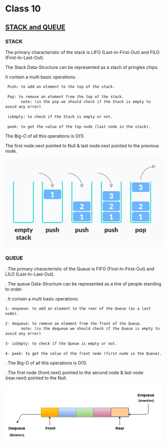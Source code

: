 # Class 10


##  [STACK and QUEUE](https://codefellows.github.io/common_curriculum/data_structures_and_algorithms/Code_401/class-10/resources/stacks_and_queues.html)



### STACK

The primary characteristic of the stack is LIFO (Last-In-First-Out) and FILO (First-In-Last-Out).

The Stack Data-Structure can be represented as a stach of pringles chips.

It contain a multi basic operations:

     Push: to add an element to the top of the stack.

     Pop: to remove an element from the top of the stack.
           note: (in the pop we should check if the Stack is empty to avoid any error)

     isEmpty: to check if the Stack is empty or not.

     peek: to get the value of the top node (last node in the stack).

The Big-O of all this operations is O(1).

The first node.next pointed to Null & last node.next pointed to the previous node.


![](./assets/stack.png)




### QUEUE

. The primary characteristic of the Queue is FIFO (First-In-First-Out) and LILO (Last-In-Last-Out).

. The queue Data-Structure can be represented as a line of people standing to order.

. It contain a multi basic operations:

    1- enqueue: to add an element to the rear of the Queue (as a last node).

    2- dequeue: to remove an element from the front of the Queue.
           note: (in the dequeue we should check if the Queue is empty to avoid any error)

    3- isEmpty: to check if the Queue is empty or not.

    4- peek: to get the value of the front node (first node in the Queue).

. The Big-O of all this operations is O(1).

. The first node (front.next) pointed to the second node & last node (rear.next) pointed to the Null.


![](./assets/queue.png)
